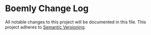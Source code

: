 # Boemly Change Log

All notable changes to this project will be documented in this file.
This project adheres to [Semantic Versioning](http://semver.org/).
